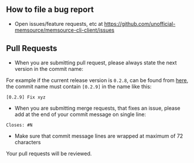 ## How to file a bug report

- Open issues/feature requests, etc at <https://github.com/unofficial-memsource/memsource-cli-client/issues>

## Pull Requests

- When you are submitting pull request, please always state the next version in the commit name:

For example if the current release version is `0.2.8`, can be found from [here](https://pypi.org/project/memsource-cli/), the commit name must contain `[0.2.9]` in the name like this:
```
[0.2.9] Fix xyz
```
- When you are submitting merge requests, that fixes an issue, please add at the end of your commit message on single line:
```
Closes: #N
```
- Make sure that commit message lines are wrapped at maximum of 72 characters

Your pull requests will be reviewed.
